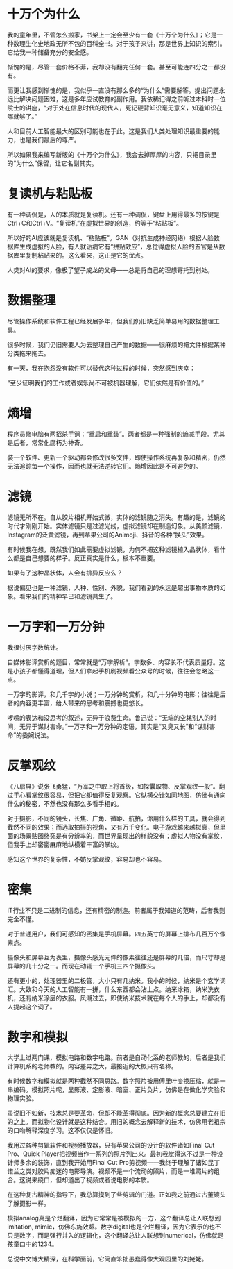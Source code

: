 # 十万个为什么

我的童年里，不管怎么搬家，书架上一定会至少有一套《十万个为什么》；它是一种数理生化史地政无所不包的百科全书。对于孩子来讲，那是世界上知识的索引。它给我一种储备充分的安全感。

惭愧的是，尽管一套价格不菲，我却没有翻完任何一套。甚至可能连四分之一都没有。

而更让我感到惭愧的是，我似乎一直没有那么多的“为什么”需要解答。提出问题永远比解决问题困难，这是多年应试教育的副作用。我依稀记得之前听过本科时一位院士的讲座，“对于处在信息时代的现代人，死记硬背知识毫无意义，知道知识在哪就够了。”

人和目前人工智能最大的区别可能也在于此。这是我们人类处理知识最重要的能力，也是我们最后的尊严。

所以如果我来编写新版的《十万个为什么》，我会去掉厚厚的内容，只把目录里的“为什么”保留，让它名副其实。




# 复读机与粘贴板

有一种调侃是，人的本质就是复读机。还有一种调侃，键盘上用得最多的按键是Ctrl+C和Ctrl+V。“复读机”在虚拟世界的创造，约等于“粘贴板”。

所以好的AI应该就是复读机、“粘贴板”。GAN（对抗生成神经网络）根据人脸数据库生成虚拟的人脸，有人就诟病它有“拼贴效应”，总觉得虚拟人脸的五官是从数据库里复制粘贴来的。这么看来，这正是它的优点。

人类对AI的要求，像极了望子成龙的父母——总是将自己的理想寄托到别处。

# 数据整理

尽管操作系统和软件工程已经发展多年，但我们仍旧缺乏简单易用的数据整理工具。

很多时候，我们仍旧需要人为去整理自己产生的数据——很麻烦的把文件根据某种分类拖来拖去。

有一天，我在抱怨没有软件可以替代这种过程的时候，突然感到庆幸：

“至少证明我们的工作或者娱乐尚不可被机器理解，它们依然是有价值的。”

# 熵增

程序员修电脑有两招杀手锏：“重启和重装”。两者都是一种强制的熵减手段。尤其是后者，常常化腐朽为神奇。

装一个软件、更新一个驱动都会修改很多文件，即使操作系统再复杂和精密，仍然无法追踪每一个操作，因而也就无法逆转它们。熵增因此是不可避免的。


# 滤镜

滤镜无所不在。自从胶片相机开始式微，实体的滤镜随之消失。有趣的是，滤镜的时代才刚刚开始。实体滤镜只是过滤光线，虚拟滤镜却在制造幻象。从美颜滤镜，Instagram的泛黄滤镜，再到苹果公司的Animoji、抖音的各种“换头”效果。

有时候我在想，既然我们如此需要虚拟滤镜，为何不把这种滤镜植入晶状体，看什么都是自己想要的样子。反正真实是什么，根本不重要。

如果有了这种晶状体，人会有排异反应么？

据说偏见也是一种滤镜，人种、性别、外貌，我们看到的永远是超出事物本质的幻象。看来我们的精神早已和滤镜共生了。


# 一万字和一万分钟

我很讨厌字数统计。

自媒体影评赏析的题目，常常就是“万字解析”。字数多、内容长不代表质量好。这是小孩子都懂得道理，但人们拿起手机刷视频看公众号的时候，往往会忽略这一点。

一万字的影评，和几千字的小说；一万分钟的赏析，和几十分钟的电影；往往是后者的内容更丰富，给人带来的思考和震撼也更悠长。

啰嗦的表达和没思考的叙述，无异于浪费生命。鲁迅说：“无端的空耗别人的时间，无异于谋财害命。”一万字和一万分钟的定语，其实是“又臭又长”和“谋财害命”的委婉说法。

# 反掌观纹

《八扇屏》说张飞勇猛，“万军之中取上将首级，如探囊取物、反掌观纹一般”。翻过手心看掌纹很容易，但把它却值得反复观察。它纵横交错如同地图，仿佛有通向什么的秘密，不然也没有那么多看手相的。

对于摄影，不同的镜头，长焦、广角、微距、航拍，你用什么样的工具，就会得到截然不同的效果；而选取拍摄的视角，又有万千变化。电子游戏越来越拟真，但里面的场景贴图终究是有分辨率的，而世界呈现出的样貌没有；虚拟人物没有掌纹，但我手上却密密麻麻地纵横着丰富的掌纹。

感知这个世界的复杂性，不妨反掌观纹，容易却也不容易。

# 密集

IT行业不只是二进制的信息，还有精密的制造。前者属于我知道的范畴，后者我则完全不懂。

对于普通用户，我们可感知的密集是手机屏幕。四五英寸的屏幕上排布几百万个像素点。

摄像头和屏幕互为表里，摄像头感光元件的像素往往还是屏幕的几倍，而尺寸却是屏幕的几十分之一。而现在动辄一个手机三四个摄像头。

还有更小的，处理器里的二极管，大小只有几纳米。我小的时候，纳米是个玄学词汇。大致和今天的人工智能有一拼，什么东西都会沾上点。纳米冰箱，纳米洗衣机，还有纳米涂层的衣服。风潮过去，即使纳米技术就在每个人的手上，却都没有人提起这个词了。

# 数字和模拟

大学上过两门课，模拟电路和数字电路。前者是自动化系的老师教的，后者是我们计算机系的老师教的。内容差异之大，最接近的大概只有名称。

有时候数字和模拟就是两种截然不同思路。数字照片被用傅里叶变换压缩，就是一串编码。模拟照片呢，显影液、定影液、暗室、正片负片，仿佛是在做化学实验和物理实验。

虽说旧不如新，技术总是要革命，但却不能革得彻底。因为新的概念总要建立在旧的之上。而拟物化设计就是这种结合。用旧的概念去解释新的技术，仿佛用老祖宗的口吻解释深度学习。这不仅仅是怀旧。

我用过各种剪辑软件和视频播放器，只有苹果公司的设计的软件诸如Final Cut Pro、Quick Player把视频当作一系列的照片列出来。最初我觉得这不过是一种设计师多余的装饰，直到我开始用Final Cut Pro剪视频——我终于理解了诸如昆丁诺兰之类对胶片痴迷的电影导演。视频不是一个流动的照片，而是一堆照片的组合。这说来绕口，但却道出了视频或者说电影的本质。

在这种复古精神的指导下，我总算摸到了些剪辑的门道。正如我之前通过古董镜头了解摄影一样。

模拟analog真是个烂翻译，因为它常常是被模拟的一方，这个翻译总让人联想到imitation, mimic，仿佛东施效颦。数字digital也是个烂翻译，因为它表示的也不只是数字，而是强行并入的逻辑化，这个翻译总让人联想到numerical，仿佛就是孩童口中的1234。

总说中文博大精深，在科学面前，它简直笨拙愚蠢得像大观园里的刘姥姥。

